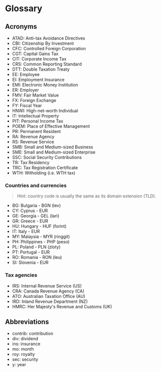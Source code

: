 # Glossary

## Acronyms

- ATAD: Anti-tax Avoidance Directives
- CBI: Citizenship By Investment
- CFC: Controlled Foreign Corporation
- CGT: Capital Gains Tax
- CIT: Corporate Income Tax
- CRS: Common Reporting Standard
- DTT: Double Taxation Treaty
- EE: Employee
- EI: Employment Insurance
- EMI: Electronic Money Institution
- ER: Employer
- FMV: Fair Market Value
- FX: Foreign Exchange
- FY: Fiscal Year
- HNWI: High-net-worth Individual
- IT: Intellectual Property
- PIT: Personal Income Tax
- POEM: Place of Effective Management
- PR: Permanent Resident
- RA: Revenue Agency
- RS: Revenue Service
- SMB: Small and Medium-sized Business
- SME: Small and Medium-sized Enterprise
- SSC: Social Security Contributions
- TR: Tax Residency
- TRC: Tax Registration Certificate
- WTH: Witholding (i.e. WTH tax)

### Countries and currencies

> Hint: country code is usually the same as its domain extension (TLD).

- BG: Bulgaria - BGN (lev)
- CY: Cyprus - EUR
- GE: Georgia - GEL (lari)
- GR: Greece - EUR
- HU: Hungary - HUF (forint)
- IT: Italy - EUR
- MY: Malaysia - MYR (ringgit)
- PH: Philippines - PHP (peso)
- PL: Poland - PLN (zloty)
- PT: Portugal - EUR
- RO: Romania - RON (leu)
- SI: Slovenia - EUR

### Tax agencies

- IRS: Internal Revenue Service (US)
- CRA: Canada Revenue Agency (CA)
- ATO: Australian Taxation Office (AU)
- IRD: Inland Revenue Department (NZ)
- HMRC: Her Majesty's Revenue and Customs (UK)

## Abbreviations

- contrib: contribution
- div: dividend
- ins: insurance
- mo: month
- roy: royalty
- sec: security
- y: year
